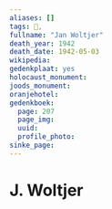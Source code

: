 ```yaml
---
aliases: []
tags: 👤, 
fullname: "Jan Woltjer"
death_year: 1942
death_date: 1942-05-03
wikipedia:
gedenkplaat: yes
holocaust_monument:
joods_monument:
oranjehotel:
gedenkboek:
  page: 207
  page_img: 
  uuid: 
  profile_photo: 
sinke_page:
---
```


# J. Woltjer